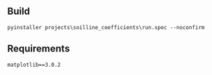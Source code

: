 ## Build

`pyinstaller projects\soilline_coefficients\run.spec --noconfirm`

## Requirements

`matplotlib==3.0.2`
